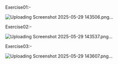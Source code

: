 Exercise01:-

![Uploading Screenshot 2025-05-29 143506.png…]()

Exercise02:-

![Uploading Screenshot 2025-05-29 143537.png…]()

Exercise03:-

![Uploading Screenshot 2025-05-29 143607.png…]()
